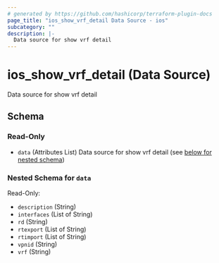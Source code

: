 ```yaml
---
# generated by https://github.com/hashicorp/terraform-plugin-docs
page_title: "ios_show_vrf_detail Data Source - ios"
subcategory: ""
description: |-
  Data source for show vrf detail
---
```


# ios_show_vrf_detail (Data Source)

Data source for show vrf detail



<!-- schema generated by tfplugindocs -->
## Schema

### Read-Only

- `data` (Attributes List) Data source for show vrf detail (see [below for nested schema](#nestedatt--data))

<a id="nestedatt--data"></a>
### Nested Schema for `data`

Read-Only:

- `description` (String)
- `interfaces` (List of String)
- `rd` (String)
- `rtexport` (List of String)
- `rtimport` (List of String)
- `vpnid` (String)
- `vrf` (String)
